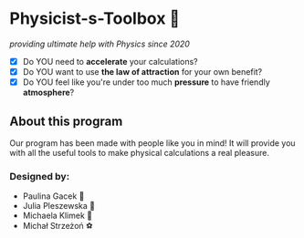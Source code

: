 # Physicist-s-Toolbox :rocket:
*providing ultimate help with Physics since 2020*
 - [x] Do YOU need to **accelerate** your calculations?
 - [x] Do YOU want to use **the law of attraction** for your own benefit?
 - [x] Do YOU feel like you're under too much **pressure** to have friendly **atmosphere**?
 ## About this program
 Our program has been made with people like you in mind! It will provide you with all the useful tools to make physical calculations a real pleasure.  
 ### Designed by:
 * Paulina Gacek :bat:
 * Julia Pleszewska :pig:
 * Michaela Klimek :dragon_face:
 * Michał Strzeżoń :soccer:
